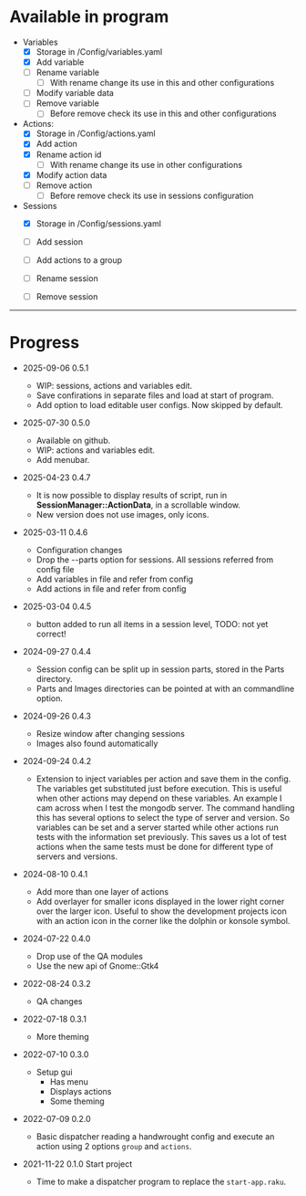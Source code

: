 
# Available in program

* Variables
  * [x] Storage in <root>/Config/variables.yaml
  * [x] Add variable
  * [ ] Rename variable
    * [ ] With rename change its use in this and other configurations
  * [ ] Modify variable data
  * [ ] Remove variable
    * [ ] Before remove check its use in this and other configurations

* Actions:
  * [x] Storage in <root>/Config/actions.yaml
  * [x] Add action
  * [x] Rename action id
    * [ ] With rename change its use in other configurations
  * [x] Modify action data
  * [ ] Remove action
    * [ ] Before remove check its use in sessions configuration

* Sessions
  * [x] Storage in <root>/Config/sessions.yaml
  * [ ] Add session
  * [ ] Add actions to a group
  * [ ] Rename session
  * [ ] Remove session


---
# Progress
* 2025-09-06 0.5.1
  * WIP: sessions, actions and variables edit.
  * Save confirations in separate files and load at start of program.
  * Add option to load editable user configs. Now skipped by default.

* 2025-07-30 0.5.0
  * Available on github.
  * WIP: actions and variables edit.
  * Add menubar.

* 2025-04-23 0.4.7
  * It is now possible to display results of script, run in **SessionManager::ActionData**, in a scrollable window.
  * New version does not use images, only icons.

* 2025-03-11 0.4.6
  * Configuration changes
  * Drop the --parts option for sessions. All sessions referred from config file
  * Add variables in file and refer from config
  * Add actions in file and refer from config

* 2025-03-04 0.4.5
  * button added to run all items in a session level, TODO: not yet correct!

* 2024-09-27 0.4.4
  * Session config can be split up in session parts, stored in the Parts directory.
  * Parts and Images directories can be pointed at with an commandline option.

* 2024-09-26 0.4.3
  * Resize window after changing sessions
  * Images also found automatically

* 2024-09-24 0.4.2
  * Extension to inject variables per action and save them in the config. The variables get substituted just before execution. This is useful when other actions may depend on these variables. An example I cam across when I test the mongodb server. The command handling this has several options to select the type of server and version. So variables can be set and a server started while other actions run tests with the information set previously. This saves us a lot of test actions when the same tests must be done for different type of servers and versions.

* 2024-08-10 0.4.1
  * Add more than one layer of actions
  * Add overlayer for smaller icons displayed in the lower right corner over the larger icon. Useful to show the development projects icon with an action icon in the corner like the dolphin or konsole symbol.

* 2024-07-22 0.4.0
  * Drop use of the QA modules
  * Use the new api of Gnome::Gtk4

* 2022-08-24 0.3.2
  * QA changes

* 2022-07-18 0.3.1
  * More theming

* 2022-07-10 0.3.0
  * Setup gui
    * Has menu
    * Displays actions
    * Some theming

* 2022-07-09 0.2.0
  * Basic dispatcher reading a handwrought config and execute an action using 2 options `group` and `actions`.

* 2021-11-22 0.1.0 Start project
  * Time to make a dispatcher program to replace the `start-app.raku`.
